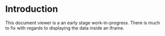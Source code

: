 Introduction
===

This document viewer is a an early stage work-in-progress. 
There is much to fix with regards to displaying the data inside an iframe.

